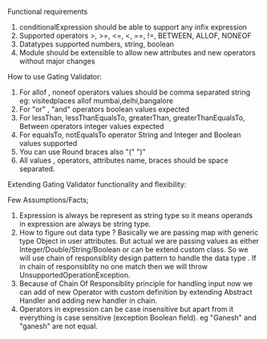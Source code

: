 Functional requirements
1. conditionalExpression should be able to support any infix expression
2. Supported operators >, >=, <=, <, ==, !=, BETWEEN, ALLOF, NONEOF
3. Datatypes supported numbers, string, boolean
4. Module should be extensible to allow new attributes and new operators without major changes


How to use Gating Validator:

1. For allof , noneof operators values should be comma separated string
    eg: visitedplaces allof mumbai,delhi,bangalore
2. For "or" , "and" operators boolean values expected
3. For lessThan, lessThanEqualsTo, greaterThan, greaterThanEqualsTo, Between operators integer values expected
4. For equalsTo, notEqualsTo operator String and Integer and Boolean values supported
5. You can use Round braces also "(" ")"
6. All values , operators, attributes name, braces should be space separated.


Extending Gating Validator functionality and flexibility:

Few Assumptions/Facts;
1. Expression is always be represent as string type so it means operands in expression are always be string type.
2. How to figure out data type ?
    Basically we are passing map with generic type Object in user attributes. But actual we are passing values
    as  either Integer/Double/String/Boolean or can be extend custom class. So we will use chain of responsiblity design
    pattern to handle the data type . If in chain of responsiblity no one match then we will throw UnsupportedOperationException.
3. Because of Chain Of Responsiblity principle for handling input now we can add of new Operator with custom definition by extending Abstract Handler and adding new handler in chain.
4. Operators in expression can be case insensitive but apart from it everything is case sensitive (exception Boolean field). eg "Ganesh" and "ganesh" are not equal.